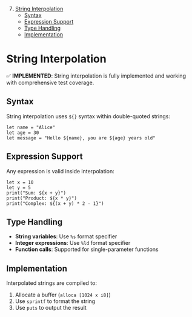 7. [String Interpolation](0007-StringInterpolation.md)
   - [Syntax](#syntax)
   - [Expression Support](#expression-support)
   - [Type Handling](#type-handling)
   - [Implementation](#implementation)

# String Interpolation

✅ **IMPLEMENTED**: String interpolation is fully implemented and working with comprehensive test coverage.

## Syntax

String interpolation uses `${}` syntax within double-quoted strings:

```osprey
let name = "Alice"
let age = 30
let message = "Hello ${name}, you are ${age} years old"
```

## Expression Support

Any expression is valid inside interpolation:

```osprey
let x = 10
let y = 5
print("Sum: ${x + y}")
print("Product: ${x * y}")
print("Complex: ${(x + y) * 2 - 1}")
```

## Type Handling

- **String variables**: Use `%s` format specifier
- **Integer expressions**: Use `%ld` format specifier  
- **Function calls**: Supported for single-parameter functions

## Implementation

Interpolated strings are compiled to:
1. Allocate a buffer (`alloca [1024 x i8]`)
2. Use `sprintf` to format the string
3. Use `puts` to output the result